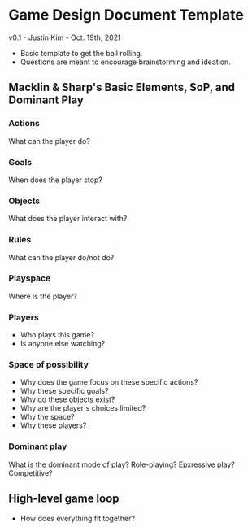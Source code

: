 # Game Design Document Template

v0.1 - Justin Kim - Oct. 19th, 2021

- Basic template to get the ball rolling.
- Questions are meant to encourage brainstorming and ideation.

## Macklin & Sharp's Basic Elements, SoP, and Dominant Play

### Actions

What can the player do?

### Goals

When does the player stop?

### Objects

What does the player interact with?

### Rules

What can the player do/not do?

### Playspace

Where is the player?

### Players

- Who plays this game?
- Is anyone else watching?

### Space of possibility

- Why does the game focus on these specific actions?
- Why these specific goals?
- Why do these objects exist?
- Why are the player's choices limited?
- Why the space?
- Why these players?

### Dominant play

What is the dominant mode of play? Role-playing? Epxressive play? Competitive?

## High-level game loop

- How does everything fit together?
